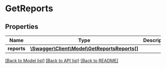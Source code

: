 # GetReports

## Properties
Name | Type | Description | Notes
------------ | ------------- | ------------- | -------------
**reports** | [**\Swagger\Client\Model\GetReportsReports[]**](GetReportsReports.md) |  | [optional] 

[[Back to Model list]](../README.md#documentation-for-models) [[Back to API list]](../README.md#documentation-for-api-endpoints) [[Back to README]](../README.md)


